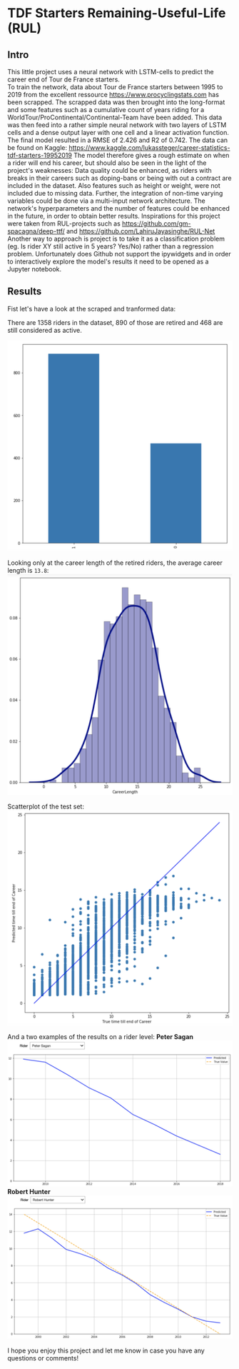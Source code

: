 # TDF Starters Remaining-Useful-Life (RUL)

## Intro
This little project uses a neural network with LSTM-cells to predict the career end of Tour de France starters.  
To train the network, data about Tour de France starters between 1995 to 2019 from the excellent ressource https://www.procyclingstats.com has been scrapped. The scrapped data was then brought into the long-format and some features such as a cumulative count of years riding for a WorldTour/ProContinental/Continental-Team have been added. This data was then feed into a rather simple neural network with two layers of LSTM cells and a dense output layer with one cell and a linear activation function. The final model resulted in a RMSE of 2.426 and R2 of 0.742.
The data can be found on Kaggle: https://www.kaggle.com/lukassteger/career-statistics-tdf-starters-19952019
The model therefore gives a rough estimate on when a rider will end his career, but should also be seen in the light of the project's weaknesses: Data quality could be enhanced, as riders with breaks in their careers such as doping-bans or being with out a contract are included in the dataset. Also features such as height or weight, were not included due to missing data. Further, the integration of non-time varying variables could be done via a multi-input network architecture. The network's hyperparameters and the number of features could be enhanced in the future, in order to obtain better results.
Inspirations for this project were taken from RUL-projects such as https://github.com/gm-spacagna/deep-ttf/ and https://github.com/LahiruJayasinghe/RUL-Net
Another way to approach is project is to take it as a classification problem (eg. Is rider XY still active in 5 years? Yes/No) rather than a regression problem.
Unfortunately does Github not support the ipywidgets and in order to interactively explore the model's results it need to be opened as a Jupyter notebook.

## Results
Fist let's have a look at the scraped and tranformed data:  
  
There are 1358 riders in the dataset, 890 of those are retired and 468 are still considered as active.

![retired_active](https://github.com/quickcoffee/TDF-Starters-RUL/blob/master/plots/active_retired.png?raw=true "Retired vs. Active riders")

Looking only at the career length of the retired riders, the average career length is `13.8`:
![Career Length](https://github.com/quickcoffee/TDF-Starters-RUL/blob/master/plots/career-length.png?raw=true "Career Length")

Scatterplot of the test set:  
![scatter_plot](https://github.com/quickcoffee/TDF-Starters-RUL/blob/master/plots/scatter_test.png?raw=true "Scatter Plot True vs. Predicted")

And a two examples of the results on a rider level: 
**Peter Sagan**
![PS_plot](https://github.com/quickcoffee/TDF-Starters-RUL/blob/master/plots/widget_plot.png?raw=true "Peter Sagan Predicted")
**Robert Hunter**
![RH_plot](https://github.com/quickcoffee/TDF-Starters-RUL/blob/master/plots/rh_plot.png?raw=true "Robert Hunter Predicted")

I hope you enjoy this project and let me know in case you have any questions or comments!
